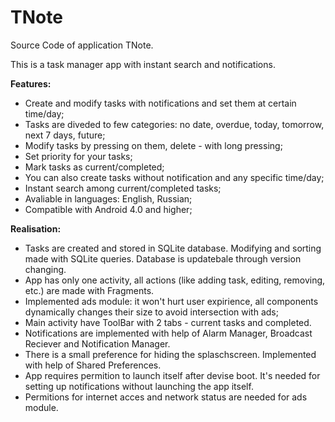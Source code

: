 # TNote
Source Code of application TNote.

This is a task manager app with instant search and notifications.

<b>Features:</b>
- Create and modify tasks with notifications and set them at certain time/day;
- Tasks are diveded to few categories: no date, overdue, today, tomorrow, next 7 days, future;
- Modify tasks by pressing on them, delete - with long pressing;
- Set priority for your tasks;
- Mark tasks as current/completed;
- You can also create tasks without notification and any specific time/day;
- Instant search among current/completed tasks;
- Avaliable in languages: English, Russian;
- Compatible with Android 4.0 and higher;


<b>Realisation:</b>
- Tasks are created and stored in SQLite database. Modifying and sorting made with SQLite queries. Database is updatebale through version changing.
- App has only one activity, all actions (like adding task, editing, removing, etc.) are made with Fragments.
- Implemented ads module: it won't hurt user expirience, all components dynamically changes their size to avoid intersection with ads;
- Main activity have ToolBar with 2 tabs - current tasks and completed.
- Notifications are implemented with help of Alarm Manager, Broadcast Reciever and Notification Manager.
- There is a small preference for hiding the splaschscreen. Implemented with help of Shared Preferences.
- App requires permition to launch itself after devise boot. It's  needed for setting up notifications without launching the app itself.
- Permitions for internet acces and network status are needed for ads module.
